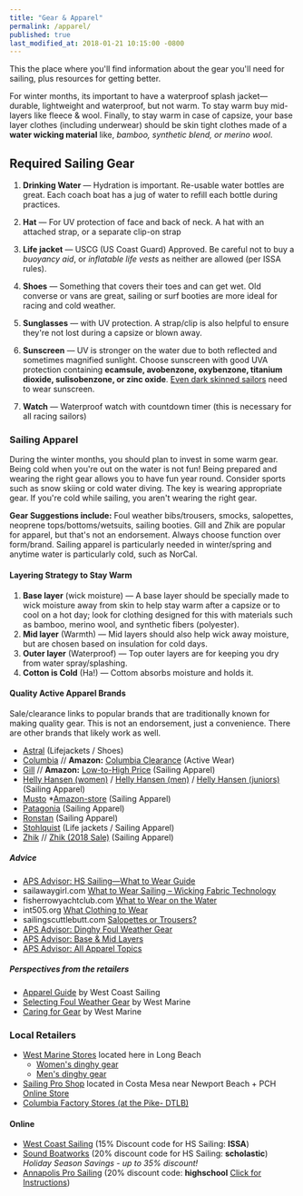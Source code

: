 ```yaml
---
title: "Gear & Apparel"
permalink: /apparel/
published: true
last_modified_at: 2018-01-21 10:15:00 -0800
---
```



This the place where you'll find information about the gear you'll need for sailing, plus resources for getting better.

For winter months, its important to have a waterproof splash jacket—durable, lightweight  and waterproof, but not warm. To stay warm buy mid-layers like fleece & wool. Finally, to stay warm in case of capsize, your base layer clothes (including underwear) should be skin tight clothes made of a **water wicking material** like, _bamboo, synthetic blend, or merino wool_.

## Required Sailing Gear

1.   **Drinking Water** — Hydration is important. Re-usable water bottles are great. Each coach boat has a jug of water to refill each bottle during practices.

1.   **Hat** — For UV protection of face and back of neck. A hat with an attached strap, or a separate clip-on strap

1.   **Life jacket** — USCG (US Coast Guard) Approved. Be careful not to buy a *buoyancy aid*, or *inflatable life vests* as neither are allowed (per ISSA rules).

1.   **Shoes** — Something that covers their toes and can get wet. Old converse or vans are great, sailing or surf booties are more ideal for racing and cold weather.

1.   **Sunglasses** — with UV protection.  A strap/clip is also helpful to ensure they're not lost during a capsize or blown away.

1.   **Sunscreen** — UV is stronger on the water due to both reflected and sometimes magnified sunlight. Choose sunscreen with good UVA protection containing **ecamsule, avobenzone, oxybenzone, titanium dioxide, sulisobenzone, or zinc oxide**. [Even dark skinned sailors](http://www.skincancer.org/prevention/skin-cancer-and-skin-of-color) need to wear sunscreen.

1.   **Watch** — Waterproof watch with countdown timer (this is necessary for all racing sailors)


### Sailing Apparel

During the winter months, you should plan to invest in some warm gear. Being cold when you're out on the water is not fun! Being prepared and wearing the right gear allows you to have fun year round. Consider sports such as snow skiing or cold water diving. The key is wearing appropriate gear. If you're cold while sailing, you aren't wearing the right gear.

**Gear Suggestions include:** Foul weather bibs/trousers, smocks, salopettes, neoprene tops/bottoms/wetsuits, sailing booties.  Gill and Zhik are popular for apparel, but that's not an endorsement.  Always choose function over form/brand. Sailing apparel is particularly needed in winter/spring and anytime water is particularly cold, such as NorCal.

#### Layering Strategy to Stay Warm

1.  **Base layer** (wick moisture) — A base layer should be specially made to wick moisture away from skin to help stay warm after a capsize or to cool on a hot day; look for clothing designed for this with materials such as bamboo, merino wool, and synthetic fibers (polyester).
2.  **Mid layer** (Warmth) — Mid layers should also help wick away moisture, but are chosen based on insulation for cold days.
3.  **Outer layer** (Waterproof) — Top outer layers are for keeping you dry from water spray/splashing.  
4.  **Cotton is Cold** (Ha!) — Cottom absorbs moisture and holds it.



#### Quality Active Apparel Brands

Sale/clearance links to popular brands that are traditionally known for making quality gear. This is not an endorsement, just a convenience. There are other brands that likely work as well.

-   [Astral](https://www.astraldesigns.com/) (Lifejackets / Shoes)
-   [Columbia](https://www.columbia.com/sale-discount-outlet/)  // **Amazon:** [Columbia Clearance](https://smile.amazon.com/stores/page/3C3C72B3-25AC-405F-9ADC-1139A65288FC?ingress=2&visitId=80766886-c274-43cf-8d74-f957a463ee46&ref_=bl_dp_s_web_2587544011) (Active Wear)
-   [Gill](https://www.gillmarine.com/us/sale.html) // **Amazon:** [Low-to-High Price](https://smile.amazon.com/s?k=gill&rh=p_85%3A2470955011%2Cp_89%3AGill&s=price-asc-rank&dc&qid=1551195150&rnid=2528832011&ref=sr_nr_p_89_1) (Sailing Apparel)
-   [Helly Hansen (women)](https://www.hellyhansen.com/en_us/women/activities-women/sailing) / [Helly Hansen (men)](https://www.hellyhansen.com/en_us/mens/activities-men/sailing) /  [Helly Hansen (juniors)](https://www.hellyhansen.com/en_us/kids-juniors/shop-by-activity/sailing) (Sailing Apparel)
-   [Musto](https://www.musto.com/en_GB/search-results?cgid=activity-sailing)  *[Amazon-store](https://smile.amazon.com/s?k=musto+sailing&hvadid=241928098300&hvdev=c&hvlocphy=9031088&hvnetw=g&hvpos=1t2&hvqmt=b&hvrand=6355842430331975876&hvtargid=kwd-62992231&tag=googhydr-20&ref=pd_sl_31r84ituy6_b) (Sailing Apparel)
-   [Patagonia](https://www.patagonia.com/shop/web-specials) (Sailing Apparel)
-   [Ronstan](https://www.ronstan.com/marine/sailinggear.asp) (Sailing Apparel)
-   [Stohlquist]() (Life jackets / Sailing Apparel)
-   [Zhik](https://www.zhik.com/?___store=us_sail) // [Zhik (2018 Sale)](https://www.zhik.com/clearance-sale-2018-1/dinghy.html?___store=us_sail) (Sailing Apparel)


##### Advice

-   [APS Advisor: HS Sailing—What to Wear Guide ](http://www.apsltd.com/aps-advisor/wear-guide-college-high-school-sailing-expert-advice/)
-   sailawaygirl.com [What to Wear Sailing – Wicking Fabric Technology](http://www.sailawaygirl.com/wear-sailing-wicking-fabric-technology-sailing/)
-   fisherrowyachtclub.com [What to Wear on the Water](https://www.fisherrowyachtclub.com/index.php/sailing/what-to-wear)
-   int505.org [What Clothing to Wear](http://www.int505.org/old_site/wear.htm)
-   sailingscuttlebutt.com [Salopettes or Trousers?](https://www.sailingscuttlebutt.com/2015/01/14/salopettes-trousers/)
-   [APS Advisor: Dinghy Foul Weather Gear](http://www.apsltd.com/aps-advisor/choosing-dinghy-sailing-foul-weather-gear/)
-   [APS Advisor: Base & Mid Layers](http://www.apsltd.com/aps-advisor/sailing-knowledgebase/apparel/base-mid-layers/)
-   [APS Advisor: All Apparel Topics](http://www.apsltd.com/aps-advisor/sailing-knowledgebase/apparel/)

##### Perspectives from the retailers


-   [Apparel Guide](https://www.westcoastsailing.net/default/blog/scholastic-sailing-apparel-guide/) by West Coast Sailing
-   [Selecting Foul Weather Gear](https://www.westmarine.com/WestAdvisor/Selecting-Foul-Weather-Gear) by West Marine
-   [Caring for Gear](https://www.westmarine.com/WestAdvisor/DIY-Caring-For-Your-Foul-Weather-Gear) by West Marine

### Local Retailers

-   [West Marine Stores](https://www.google.com/maps/search/west+marine/@33.764632,-118.2280089,13z/data=!3m1!4b1) located here in Long Beach  
    -    [Women's dinghy gear](https://www.westmarine.com/women-s-dinghy-gear)
    -    [Men's dinghy gear](https://www.westmarine.com/men-s-dinghy-gear)
-   [Sailing Pro Shop](https://www.google.com/maps/place/Sailing+Pro+Shop/@33.6307492,-117.9246498,15z) located in Costa Mesa near Newport Beach + PCH [Online Store](https://www.sailingproshop.com/)
- [Columbia Factory Stores (at the Pike- DTLB)](https://www.google.com/maps/search/Columbia+Factory+Store/@33.6883004,-118.119329,11.25z)

#### Online

-   [West Coast Sailing](https://www.westcoastsailing.net/default/about/scholastic/high-school-sailing.html) (15% Discount code for HS Sailing: **ISSA**)
-   [Sound Boatworks](https://www.shopsoundboatworks.com/) (20% discount code for HS Sailing: **scholastic**) _Holiday Season Savings - up to 35% discount!_
-   [Annapolis Pro Sailing](http://www.apsltd.com/) (20% discount code: **highschool** [Click for Instructions](http://www.apsltd.com/issa-high-school-team-member-order.html))

